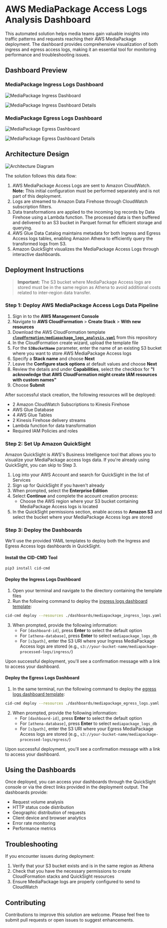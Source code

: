 # AWS MediaPackage Access Logs Analysis Dashboard

This automated solution helps media teams gain valuable insights into traffic patterns and requests reaching their AWS MediaPackage deployment. The dashboard provides comprehensive visualization of both ingress and egress access logs, making it an essential tool for monitoring performance and troubleshooting issues.

## Dashboard Preview

### MediaPackage Ingress Logs Dashboard

![MediaPackage Ingress Dashboard](/Images/Ingress_Access_Logs_1.PNG)

![MediaPackage Ingress Dashboard Details](/Images/Ingress_Access_Logs_2.PNG)

### MediaPackage Egress Logs Dashboard

![MediaPackage Egress Dashboard](/Images/Egress_Access_Logs_1.PNG)

![MediaPackage Egress Dashboard Details](/Images/Egress_Access_Logs_2.PNG)

## Architecture Design 

![Architecture Diagram](/Images/architecture.png)

The solution follows this data flow:

1. AWS MediaPackage Access Logs are sent to Amazon CloudWatch. **Note:** This initial configuration must be performed separately and is not part of this deployment.
2. Logs are streamed to Amazon Data Firehose through CloudWatch subscription filters.
3. Data transformations are applied to the incoming log records by Data Firehose using a Lambda function. The processed data is then buffered and delivered to an S3 bucket in Parquet format for efficient storage and querying.
4. AWS Glue Data Catalog maintains metadata for both Ingress and Egress Access logs tables, enabling Amazon Athena to efficiently query the transformed logs from S3.
5. Amazon QuickSight visualizes the MediaPackage Access Logs through interactive dashboards.

## Deployment Instructions

> **Important:** The S3 bucket where MediaPackage Access logs are stored must be in the same region as Athena to avoid additional costs related to inter-region data transfer.
 
### Step 1: Deploy AWS MediaPackage Access Logs Data Pipeline

1. Sign in to the **AWS Management Console**
2. Navigate to **AWS CloudFormation** > **Create Stack** > **With new resources**
3. Download the AWS CloudFormation template [**`cloudformation/mediapackage_logs_analysis.yaml`**](./cloudformation/mediapackage_logs_analysis.yaml) from this repository
4. In the CloudFormation create wizard, upload the template file
5. For the **`S3BucketName`** parameter, enter the name of an existing S3 bucket where you want to store AWS MediaPackage Access logs
6. Specify a **Stack name** and choose **Next**
7. Leave the **Configure stack options** at default values and choose **Next**
8. Review the details and under **Capabilities**, select the checkbox for **"I acknowledge that AWS CloudFormation might create IAM resources with custom names"**
9. Choose **Submit**

After successful stack creation, the following resources will be deployed:
- 2 Amazon CloudWatch Subscriptions to Kinesis Firehose
- AWS Glue Database
- 4 AWS Glue Tables
- 2 Kinesis Firehose delivery streams
- Lambda function for data transformation
- Required IAM Policies and roles

### Step 2: Set Up Amazon QuickSight

Amazon QuickSight is AWS's Business Intelligence tool that allows you to visualize your MediaPackage access logs data. If you're already using QuickSight, you can skip to Step 3.

1. Log into your AWS Account and search for QuickSight in the list of Services
2. Sign up for QuickSight if you haven't already
3. When prompted, select the **Enterprise Edition**
4. Select **Continue** and complete the account creation process:
   - Choose the AWS region where your S3 bucket containing MediaPackage Access logs is located
5. In the QuickSight permissions section, enable access to **Amazon S3** and select the bucket where your MediaPackage Access logs are stored

### Step 3: Deploy the Dashboards

We'll use the provided YAML templates to deploy both the Ingress and Egress Access logs dashboards in QuickSight.

#### Install the CID-CMD Tool

```bash
pip3 install cid-cmd
```

#### Deploy the Ingress Logs Dashboard

1. Open your terminal and navigate to the directory containing the template files
2. Run the following command to deploy the [ingress logs dashboard template](./dashboards/mediapackage_ingress_logs.yaml):

```bash
cid-cmd deploy --resources ./dashboards/mediapackage_ingress_logs.yaml
```

3. When prompted, provide the following information:
   - For `[dashboard-id]`, press **Enter** to select the default option
   - For `[athena-database]`, press **Enter** to select `mediapackage_logs_db`
   - For `[s3path]`, enter the S3 URI where your Ingress MediaPackage Access logs are stored (e.g., `s3://your-bucket-name/mediapackage-processed-logs/ingress/`)

Upon successful deployment, you'll see a confirmation message with a link to access your dashboard.

#### Deploy the Egress Logs Dashboard

1. In the same terminal, run the following command to deploy the [egress logs dashboard template](./dashboards/mediapackage_egress_logs.yaml):

```bash
cid-cmd deploy --resources ./dashboards/mediapackage_egress_logs.yaml
```

2. When prompted, provide the following information:
   - For `[dashboard-id]`, press **Enter** to select the default option
   - For `[athena-database]`, press **Enter** to select `mediapackage_logs_db`
   - For `[s3path]`, enter the S3 URI where your Egress MediaPackage Access logs are stored (e.g., `s3://your-bucket-name/mediapackage-processed-logs/egress/`)

Upon successful deployment, you'll see a confirmation message with a link to access your dashboard.

## Using the Dashboards

Once deployed, you can access your dashboards through the QuickSight console or via the direct links provided in the deployment output. The dashboards provide:

- Request volume analysis
- HTTP status code distribution
- Geographic distribution of requests
- Client device and browser analytics
- Error rate monitoring
- Performance metrics

## Troubleshooting

If you encounter issues during deployment:

1. Verify that your S3 bucket exists and is in the same region as Athena
2. Check that you have the necessary permissions to create CloudFormation stacks and QuickSight resources
3. Ensure MediaPackage logs are properly configured to send to CloudWatch

## Contributing

Contributions to improve this solution are welcome. Please feel free to submit pull requests or open issues to suggest enhancements.
